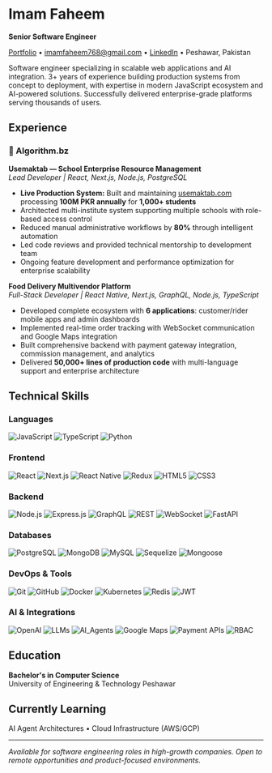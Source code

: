 # Imam Faheem
**Senior Software Engineer**

[Portfolio](https://imam-faheem.vercel.app) • [imamfaheem768@gmail.com](mailto:imamfaheem768@gmail.com) • [LinkedIn](https://www.linkedin.com/in/imamfaheem) • Peshawar, Pakistan

Software engineer specializing in scalable web applications and AI integration. 3+ years of experience building production systems from concept to deployment, with expertise in modern JavaScript ecosystem and AI-powered solutions. Successfully delivered enterprise-grade platforms serving thousands of users.

## Experience

### 💼 Algorithm.bz

**Usemaktab — School Enterprise Resource Management**  
*Lead Developer | React, Next.js, Node.js, PostgreSQL*

- **Live Production System:** Built and maintaining [usemaktab.com](https://usemaktab.com) processing **100M PKR annually** for **1,000+ students**
- Architected multi-institute system supporting multiple schools with role-based access control
- Reduced manual administrative workflows by **80%** through intelligent automation
- Led code reviews and provided technical mentorship to development team
- Ongoing feature development and performance optimization for enterprise scalability

**Food Delivery Multivendor Platform**  
*Full-Stack Developer | React Native, Next.js, GraphQL, Node.js, TypeScript*

- Developed complete ecosystem with **6 applications**: customer/rider mobile apps and admin dashboards
- Implemented real-time order tracking with WebSocket communication and Google Maps integration
- Built comprehensive backend with payment gateway integration, commission management, and analytics
- Delivered **50,000+ lines of production code** with multi-language support and enterprise architecture

## Technical Skills

### Languages
![JavaScript](https://img.shields.io/badge/JavaScript-F7DF1E?style=flat-square&logo=javascript&logoColor=000) 
![TypeScript](https://img.shields.io/badge/TypeScript-3178C6?style=flat-square&logo=typescript&logoColor=fff) 
![Python](https://img.shields.io/badge/Python-3776AB?style=flat-square&logo=python&logoColor=fff)

### Frontend
![React](https://img.shields.io/badge/React-20232A?style=flat-square&logo=react&logoColor=61DAFB) 
![Next.js](https://img.shields.io/badge/Next.js-000000?style=flat-square&logo=nextdotjs&logoColor=fff) 
![React Native](https://img.shields.io/badge/React_Native-20232A?style=flat-square&logo=react&logoColor=61DAFB)
![Redux](https://img.shields.io/badge/Redux-764ABC?style=flat-square&logo=redux&logoColor=fff) 
![HTML5](https://img.shields.io/badge/HTML5-E34F26?style=flat-square&logo=html5&logoColor=fff) 
![CSS3](https://img.shields.io/badge/CSS3-1572B6?style=flat-square&logo=css3&logoColor=fff)

### Backend
![Node.js](https://img.shields.io/badge/Node.js-339933?style=flat-square&logo=nodedotjs&logoColor=fff) 
![Express.js](https://img.shields.io/badge/Express.js-000000?style=flat-square&logo=express&logoColor=fff) 
![GraphQL](https://img.shields.io/badge/GraphQL-E10098?style=flat-square&logo=graphql&logoColor=fff) 
![REST](https://img.shields.io/badge/REST_API-02569B?style=flat-square&logo=swagger&logoColor=fff) 
![WebSocket](https://img.shields.io/badge/WebSocket-333333?style=flat-square&logo=socketdotio&logoColor=fff) 
![FastAPI](https://img.shields.io/badge/FastAPI-009688?style=flat-square&logo=fastapi&logoColor=fff)

### Databases
![PostgreSQL](https://img.shields.io/badge/PostgreSQL-336791?style=flat-square&logo=postgresql&logoColor=fff) 
![MongoDB](https://img.shields.io/badge/MongoDB-47A248?style=flat-square&logo=mongodb&logoColor=fff) 
![MySQL](https://img.shields.io/badge/MySQL-4479A1?style=flat-square&logo=mysql&logoColor=fff) 
![Sequelize](https://img.shields.io/badge/Sequelize-52B0E7?style=flat-square&logo=sequelize&logoColor=fff) 
![Mongoose](https://img.shields.io/badge/Mongoose-880000?style=flat-square&logo=mongodb&logoColor=fff)

### DevOps & Tools
![Git](https://img.shields.io/badge/Git-F05032?style=flat-square&logo=git&logoColor=fff) 
![GitHub](https://img.shields.io/badge/GitHub-181717?style=flat-square&logo=github&logoColor=fff) 
![Docker](https://img.shields.io/badge/Docker-2496ED?style=flat-square&logo=docker&logoColor=fff)
![Kubernetes](https://img.shields.io/badge/Kubernetes-326CE5?style=flat-square&logo=kubernetes&logoColor=fff)
![Redis](https://img.shields.io/badge/Redis-DC382D?style=flat-square&logo=redis&logoColor=fff) 
![JWT](https://img.shields.io/badge/JWT-000000?style=flat-square&logo=jsonwebtokens&logoColor=fff)

### AI & Integrations
![OpenAI](https://img.shields.io/badge/OpenAI-412991?style=flat-square&logo=openai&logoColor=fff) 
![LLMs](https://img.shields.io/badge/LLMs-FF6B35?style=flat-square&logo=ai&logoColor=fff)
![AI_Agents](https://img.shields.io/badge/AI_Agents-00D4AA?style=flat-square&logo=robot&logoColor=fff)
![Google Maps](https://img.shields.io/badge/Google_Maps-4285F4?style=flat-square&logo=googlemaps&logoColor=fff) 
![Payment APIs](https://img.shields.io/badge/Payment_APIs-00C851?style=flat-square&logo=stripe&logoColor=fff)
![RBAC](https://img.shields.io/badge/RBAC-FF4444?style=flat-square&logo=security&logoColor=fff)

## Education

**Bachelor's in Computer Science**  
University of Engineering & Technology Peshawar

## Currently Learning

AI Agent Architectures • Cloud Infrastructure (AWS/GCP)

---

*Available for software engineering roles in high-growth companies. Open to remote opportunities and product-focused environments.*

